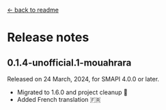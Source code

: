 ﻿[← back to readme](../README.md)

# Release notes

## 0.1.4-unofficial.1-mouahrara
Released on 24 March, 2024, for SMAPI 4.0.0 or later.
* Migrated to 1.6.0 and project cleanup 🚀
* Added French translation 🇫🇷
